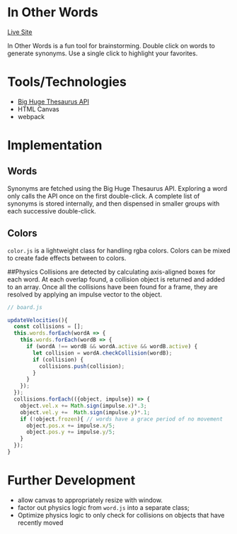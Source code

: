 # In Other Words

[Live Site](https://samtfm.github.io/in-other-words/)

In Other Words is a fun tool for brainstorming. Double click on words to generate synonyms. Use a single click to highlight your favorites.

# Tools/Technologies
  - [Big Huge Thesaurus API](https://words.bighugelabs.com/api.php)
  - HTML Canvas
  - webpack

# Implementation

## Words
Synonyms are fetched using the Big Huge Thesaurus API. Exploring a word only calls the API once on the first double-click. A complete list of synonyms is stored internally, and then dispensed in smaller groups with each successive double-click.

## Colors
`color.js` is a lightweight class for handling rgba colors. Colors can be mixed to create fade effects between to colors.

##Physics
Collisions are detected by calculating axis-aligned boxes for each word. At each overlap found, a collision object is returned and added to an array. Once all the collisions have been found for a frame, they are resolved by applying an impulse vector to the object.
```js
// board.js

updateVelocities(){
  const collisions = [];
  this.words.forEach(wordA => {
    this.words.forEach(wordB => {
      if (wordA !== wordB && wordA.active && wordB.active) {
        let collision = wordA.checkCollision(wordB);
        if (collision) {
          collisions.push(collision);
        }
      }
    });
  });
  collisions.forEach(({object, impulse}) => {
    object.vel.x += Math.sign(impulse.x)*.3;
    object.vel.y +=  Math.sign(impulse.y)*.1;
    if (!object.frozen){ // words have a grace period of no movement
      object.pos.x += impulse.x/5;
      object.pos.y += impulse.y/5;
    }
  });
}
```

# Further Development
  - allow canvas to appropriately resize with window.
  - factor out physics logic from `word.js` into a separate class;
  - Optimize physics logic to only check for collisions on objects that have recently moved
